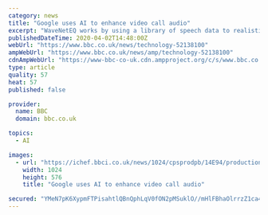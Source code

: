 ```yaml
---
category: news
title: "Google uses AI to enhance video call audio"
excerpt: "WaveNetEQ works by using a library of speech data to realistically continue short segments of conversations. The AI is trained to produce mostly syllable sounds, and can fill gaps of up to 120 milliseconds. It comes as the use of video calls has become increasingly important during the corornavirus crisis. When making a call over the internet ..."
publishedDateTime: 2020-04-02T14:48:00Z
webUrl: "https://www.bbc.co.uk/news/technology-52138100"
ampWebUrl: "https://www.bbc.co.uk/news/amp/technology-52138100"
cdnAmpWebUrl: "https://www-bbc-co-uk.cdn.ampproject.org/c/s/www.bbc.co.uk/news/amp/technology-52138100"
type: article
quality: 57
heat: 57
published: false

provider:
  name: BBC
  domain: bbc.co.uk

topics:
  - AI

images:
  - url: "https://ichef.bbci.co.uk/news/1024/cpsprodpb/14E94/production/_111525658_whatsubject.jpg"
    width: 1024
    height: 576
    title: "Google uses AI to enhance video call audio"

secured: "YMeN7pK6XypmFTPisahtlQBnQphLqV0fON2pMSuklO//mHlFBhaOlrrzZ1ca4cNcS6/jEnH+Q8WV4RzWCDwQjpK87WAGrnLnoXp+L7p0GwsJf/wxzXmQBH1vwoy5SHFTigp73egY8zEIZTGN/Xp8kNvoCRk6x/bM9MfqmjY1PtUywIdEGFha851o+HZMAvv9YAkMgzDswQO2ejOVeKvgHLtlHIQzjOJFlK5qVVovD3/sy4wYrliUQaSj13vyETn2N549ERNifnOUAxX+31dYffOteMtIKTJUGYxZTgEK+gGThRIt0f1gtJIR4bvRx+o29O1kpfs+OElWrkjE0O6AoEuWEhIXoB+vw/OcQfvcDCsSKMul9hWJrcOHF/HAoCHLsxkHhb4VYEmbmAZ2HiQYlfP9NkHluyeTg3IS9DwdyunaLA5BvND3KPyTh1fAvqGh1+0FCTcxFquE58tMv3Jnp5kkEYBj1Dj8VCJTx8SG/Q8=;DpTlDPRNJdRq5xvC30OzUg=="
---
```


